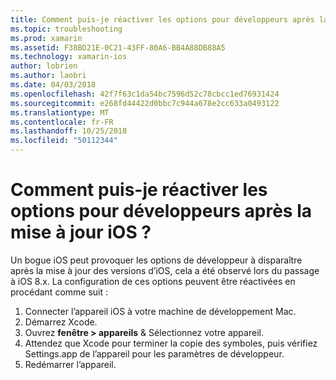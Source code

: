 ```yaml
---
title: Comment puis-je réactiver les options pour développeurs après la mise à jour iOS ?
ms.topic: troubleshooting
ms.prod: xamarin
ms.assetid: F38BD21E-0C21-43FF-80A6-BB4A88DB88A5
ms.technology: xamarin-ios
author: lobrien
ms.author: laobri
ms.date: 04/03/2018
ms.openlocfilehash: 42f7f63c1da54bc7596d52c78cbcc1ed76931424
ms.sourcegitcommit: e268fd44422d0bbc7c944a678e2cc633a0493122
ms.translationtype: MT
ms.contentlocale: fr-FR
ms.lasthandoff: 10/25/2018
ms.locfileid: "50112344"
---
```

# <a name="how-can-i-reenable-developer-options-after-updating-ios"></a>Comment puis-je réactiver les options pour développeurs après la mise à jour iOS ?

Un bogue iOS peut provoquer les options de développeur à disparaître après la mise à jour des versions d’iOS, cela a été observé lors du passage à iOS 8.x. La configuration de ces options peuvent être réactivées en procédant comme suit :

1. Connecter l’appareil iOS à votre machine de développement Mac.
2. Démarrez Xcode.
3. Ouvrez **fenêtre > appareils** & Sélectionnez votre appareil.
4. Attendez que Xcode pour terminer la copie des symboles, puis vérifiez Settings.app de l’appareil pour les paramètres de développeur.
5. Redémarrer l’appareil.
